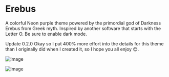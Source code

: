 # Erebus
A colorful Neon purple theme powered by the primordial god of Darkness Erebus from Greek myth. Inspired by another software that starts with the Letter O. Be sure to enable dark mode.

Update 0.2.0 
Okay so I put 400% more effort into the details for this theme than I originally did when I created it, so I hope you all enjoy 😊. 


![image](https://user-images.githubusercontent.com/87283170/218637016-e67c2eb2-8076-4f29-a9e0-9ef65ad072a4.png)


![image](https://user-images.githubusercontent.com/87283170/218640249-3e3c5a6c-e62e-4631-b72c-f3b733ff10cb.png)
